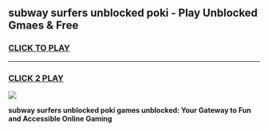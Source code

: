 
## subway surfers unblocked poki - Play Unblocked Gmaes & Free
<h3>
<a href="https://news.freeplayer.one?title=subway_surfers_unblocked_poki&ref=16F">CLICK TO PLAY</a></h3>
<hr>

<h3>
<a href="https://news.freeplayer.one?title=subway_surfers_unblocked_poki&ref=16F">CLICK 2 PLAY</a>
  
</h3>

<a href="https://news.freeplayer.one?title=subway_surfers_unblocked_poki&ref=16F/"><img src="https://clearcache.store/games.png"></a>


**subway surfers unblocked poki games unblocked: Your Gateway to Fun and Accessible Online Gaming**
